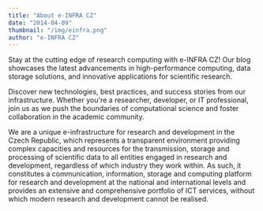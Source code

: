 ```yaml
---
title: "About e-INFRA CZ"
date: "2014-04-09"
thumbnail: "/img/einfra.png"
author: "e-INFRA CZ"
---
```

Stay at the cutting edge of research computing with e-INFRA CZ! Our blog showcases the latest advancements in high-performance computing, data storage solutions, and innovative applications for scientific research. 

Discover new technologies, best practices, and success stories from our infrastructure. Whether you're a researcher, developer, or IT professional, join us as we push the boundaries of computational science and foster collaboration in the academic community.

We are a unique e-infrastructure for research and development in the Czech Republic, which represents a transparent environment providing complex capacities and resources for the transmission, storage and processing of scientific data to all entities engaged in research and development, regardless of which industry they work within. As such, it constitutes a communication, information, storage and computing platform for research and development at the national and international levels and provides an extensive and comprehensive portfolio of ICT services, without which modern research and development cannot be realised.
